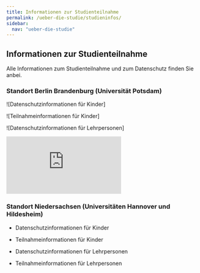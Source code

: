 ```yaml
---
title: Informationen zur Studienteilnahme
permalink: /ueber-die-studie/studieninfos/
sidebar:
  nav: "ueber-die-studie"
---
```


## Informationen zur Studienteilnahme

Alle Informationen zum Studienteilnahme und zum Datenschutz finden Sie anbei.

### Standort Berlin Brandenburg (Universität Potsdam)

![Datenschutzinformationen für Kinder]

![Teilnahmeinformationen für Kinder]


![Datenschutzinformationen für Lehrpersonen]

![Teilnahmeinformationen für Lehrpersonen](https://jazznbass.github.io//dynamik-homepage/assets/images/StudieninfoLehrperson.pdf)

### Standort Niedersachsen (Universitäten Hannover und Hildesheim)

- Datenschutzinformationen für Kinder

- Teilnahmeinformationen für Kinder


- Datenschutzinformationen für Lehrpersonen

- Teilnahmeinformationen für Lehrpersonen
